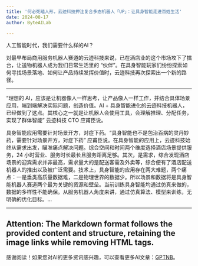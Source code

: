 ```yaml
---
title: '何必死磕人形，云迹科技押注复合多态机器人「UP」：让具身智能走进百姓生活'
date: 2024-08-17
author: ByteAILab

---
```


人工智能时代，我们需要什么样的AI？

对最早布局商用服务机器人赛道的云迹科技来说，已在酒店业的这个市场攻下了擂台，让送物机器人成为我们日常生活里的 “伙伴”。在具身智能玩家们纷纷探索如何寻找场景落地、如何让产品持续发挥价值时，云迹科技再次探索出一个新的路径。

---
“理想的 AI，应该是让机器像人一样思考，让产品像人一样工作，并结合具体场景应用，端到端解决实际问题，创造价值。AI + 具身智能进化的云迹科技机器人，已经做到了这点。其核心之一就是让机器人会使用工具，会理解推理、分配任务，实现了群体智能” 云迹科技 CTO 应甫臣说。

具身智能应用需要针对场景开方，对症下药。“具身智能也不是包治百病的灵丹妙药，需要针对场景开方，对症下药” 应甫臣说。在具身智能的应用上，云迹科技始终从需求出发，瞄准痛点解决问题。综合空间和时间两个维度选择酒店场景提供服务，24 小时营业、服务时长最长且服务距离足够。其次，是需求，综合发现酒店场景的迎宾需求并非最高，需求量大的是配送客需及外卖等，综合便有了酒店配送机器人的推出以及被广泛需要。技术上，具身智能的应用存在两大难题，两个痛点：一是垂类高质量数据难，二是物理世界的数据少。所以场景和数据将是具身智能机器人赛道两个最为关键的资源和壁垒。当前训练具身智能均通过仿真来做的，数据的多样性不能确保。从服务机器人角度来讲，通过仿真算法、模型来训练，无明确的优化目标。...

---

Attention: The Markdown format follows the provided content and structure, retaining the image links while removing HTML tags.
---
感谢阅读！如果您对AI的更多资讯感兴趣，可以查看更多AI文章：[GPTNB](https://gptnb.com)。